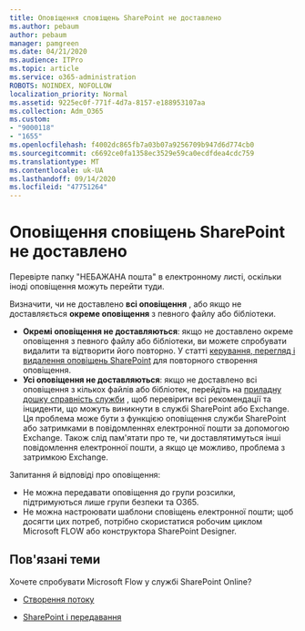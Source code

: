 ```yaml
---
title: Оповіщення сповіщень SharePoint не доставлено
ms.author: pebaum
author: pebaum
manager: pamgreen
ms.date: 04/21/2020
ms.audience: ITPro
ms.topic: article
ms.service: o365-administration
ROBOTS: NOINDEX, NOFOLLOW
localization_priority: Normal
ms.assetid: 9225ec0f-771f-4d7a-8157-e188953107aa
ms.collection: Adm_O365
ms.custom:
- "9000118"
- "1655"
ms.openlocfilehash: f4002dc865fb7a03b07a9256709b947d6d774cb0
ms.sourcegitcommit: c6692ce0fa1358ec3529e59ca0ecdfdea4cdc759
ms.translationtype: MT
ms.contentlocale: uk-UA
ms.lasthandoff: 09/14/2020
ms.locfileid: "47751264"
---
```

# <a name="sharepoint-alert-notifications-not-delivered"></a>Оповіщення сповіщень SharePoint не доставлено

Перевірте папку "НЕБАЖАНА пошта" в електронному листі, оскільки іноді оповіщення можуть перейти туди.

Визначити, чи не доставлено **всі оповіщення** , або якщо не доставляється **окреме оповіщення** з певного файлу або бібліотеки.

- **Окремі оповіщення не доставляються**: якщо не доставлено окреме оповіщення з певного файлу або бібліотеки, ви можете спробувати видалити та відтворити його повторно. У статті [керування, перегляд і видалення оповіщень SharePoint](https://support.office.com/article/manage-view-or-delete-sharepoint-alerts-99dfb19c-9a90-4a8c-aba1-aa8c8afb0de2) для повторного створення оповіщення.
- **Усі оповіщення не доставляються**: якщо не доставлено всі оповіщення з кількох файлів або бібліотек, перейдіть на [приладну дошку справність служби](https://admin.microsoft.com/AdminPortal/Home#/servicehealth) , щоб перевірити всі рекомендації та інциденти, що можуть виникнути в службі SharePoint або Exchange. Ця проблема може бути з функцією оповіщення служби SharePoint або затримками в повідомленнях електронної пошти за допомогою Exchange. Також слід пам'ятати про те, чи доставлятимуться інші повідомлення електронної пошти, а якщо це можливо, проблема з затримкою Exchange.

Запитання й відповіді про оповіщення:

- Не можна передавати оповіщення до групи розсилки, підтримуються лише групи безпеки та O365.
- Не можна настроювати шаблони сповіщень електронної пошти; щоб досягти цих потреб, потрібно скористатися робочим циклом Microsoft FLOW або конструктора SharePoint Designer.

## <a name="related-topics"></a>Пов'язані теми

Хочете спробувати Microsoft Flow у службі SharePoint Online?

- [Створення потоку](https://support.office.com/article/a9c3e03b-0654-46af-a254-20252e580d01)

- [SharePoint і передавання](https://flow.microsoft.com//blog/sharepoint-and-flow/)
